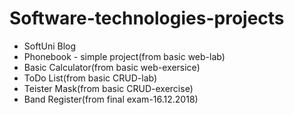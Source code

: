 # Software-technologies-projects

 - SoftUni Blog
 - Phonebook - simple project(from basic web-lab)
 - Basic Calculator(from basic web-exersice)
 - ToDo List(from basic CRUD-lab)
 - Teister Mask(from basic CRUD-exercise)
 - Band Register(from final exam-16.12.2018)